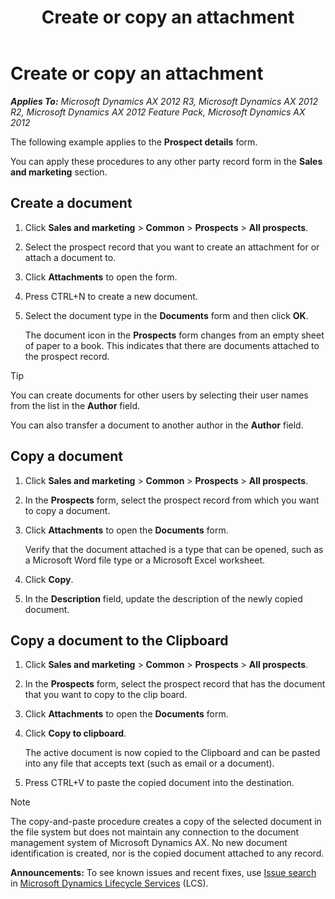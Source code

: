 ﻿---
title: Create or copy an attachment
TOCTitle: Create or copy an attachment
ms:assetid: 1709aba2-f48d-4904-a35b-9dcf95455f2c
ms:mtpsurl: https://technet.microsoft.com/en-us/library/Aa569898(v=AX.60)
ms:contentKeyID: 36056077
ms.date: 04/18/2014
mtps_version: v=AX.60
---

# Create or copy an attachment 


_**Applies To:** Microsoft Dynamics AX 2012 R3, Microsoft Dynamics AX 2012 R2, Microsoft Dynamics AX 2012 Feature Pack, Microsoft Dynamics AX 2012_

The following example applies to the **Prospect details** form.

You can apply these procedures to any other party record form in the **Sales and marketing** section.

## Create a document

1.  Click **Sales and marketing** \> **Common** \> **Prospects** \> **All prospects**.

2.  Select the prospect record that you want to create an attachment for or attach a document to.

3.  Click **Attachments** to open the form.

4.  Press CTRL+N to create a new document.

5.  Select the document type in the **Documents** form and then click **OK**.
    
    The document icon in the **Prospects** form changes from an empty sheet of paper to a book. This indicates that there are documents attached to the prospect record.


> [!TIP]
> <P>You can create documents for other users by selecting their user names from the list in the <STRONG>Author</STRONG> field.</P>
> <P>You can also transfer a document to another author in the <STRONG>Author</STRONG> field.</P>



## Copy a document

1.  Click **Sales and marketing** \> **Common** \> **Prospects** \> **All prospects**.

2.  In the **Prospects** form, select the prospect record from which you want to copy a document.

3.  Click **Attachments** to open the **Documents** form.
    
    Verify that the document attached is a type that can be opened, such as a Microsoft Word file type or a Microsoft Excel worksheet.

4.  Click **Copy**.

5.  In the **Description** field, update the description of the newly copied document.

## Copy a document to the Clipboard

1.  Click **Sales and marketing** \> **Common** \> **Prospects** \> **All prospects**.

2.  In the **Prospects** form, select the prospect record that has the document that you want to copy to the clip board.

3.  Click **Attachments** to open the **Documents** form.

4.  Click **Copy to clipboard**.
    
    The active document is now copied to the Clipboard and can be pasted into any file that accepts text (such as email or a document).

5.  Press CTRL+V to paste the copied document into the destination.


> [!NOTE]
> <P>The copy-and-paste procedure creates a copy of the selected document in the file system but does not maintain any connection to the document management system of Microsoft Dynamics AX. No new document identification is created, nor is the copied document attached to any record.</P>


  
**Announcements:** To see known issues and recent fixes, use [Issue search](http://go.microsoft.com/fwlink/?linkid=389258) in [Microsoft Dynamics Lifecycle Services](http://go.microsoft.com/fwlink/?linkid=306505) (LCS).

